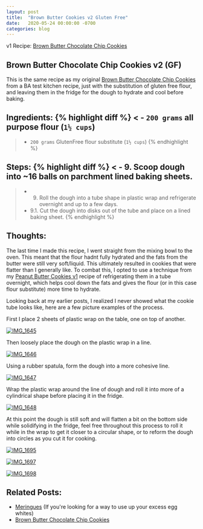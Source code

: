 ```yaml
---
layout: post
title:  "Brown Butter Cookies v2 Gluten Free"
date:   2020-05-24 00:00:00 -0700
categories: blog
---
```


v1 Recipe: [Brown Butter Chocolate Chip Cookies](/blog/2020/04/27/BA-Brown-Butter-Cookies.html)

Brown Butter Chocolate Chip Cookies v2 (GF)
-
This is the same recipe as my original [Brown Butter Chocolate Chip Cookies](/blog/2020/04/27/BA-Brown-Butter-Cookies.html)
from a BA test kitchen recipe, just with the substitution of gluten free flour, and leaving them in the fridge 
for the dough to hydrate and cool before baking. 

Ingredients: 
{% highlight diff %}
< - `200 grams` all purpose flour (`1½ cups`)
---
> - `200 grams` GlutenFree flour substitute (`1½ cups`)
{% endhighlight %}

Steps:
{% highlight diff %}
< - 9. Scoop dough into ~16 balls on parchment lined baking sheets.
---
> - 9. Roll the dough into a tube shape in plastic wrap and refrigerate overnight and up to a few days.
> - 9.1. Cut the dough into disks out of the tube and place on a lined baking sheet.
{% endhighlight %}


Thoughts:
- 
The last time I made this recipe, I went straight from the mixing bowl to the oven. This meant that the flour hadnt
fully hydrated and the fats from the butter were still very soft/liquid. This ultimately resulted in cookies that 
were flatter than I generally like. To combat this, I opted to use a technique from my 
[Peanut Butter Cookies v1](/blog/2020/03/23/Peanut-Butter-Cookies-v1.html) recipe of refrigerating them in a tube 
overnight, which helps cool down the fats and gives the flour (or in this case flour substitute) more time to hydrate.

Looking back at my earlier posts, I realized I never showed what the cookie tube looks like, here are a few picture 
examples of the process. 

First I place 2 sheets of plastic wrap on the table, one on top of another.

<a data-flickr-embed="true" href="https://www.flickr.com/photos/188265593@N07/49931941766/in/datetaken-public/" title="IMG_1645"><img src="https://live.staticflickr.com/65535/49931941766_9c66ab2660_c.jpg" alt="IMG_1645"></a><script async src="//embedr.flickr.com/assets/client-code.js" charset="utf-8"></script>

Then loosely place the dough on the plastic wrap in a line.

<a data-flickr-embed="true" href="https://www.flickr.com/photos/188265593@N07/49931422838/in/datetaken-public/" title="IMG_1646"><img src="https://live.staticflickr.com/65535/49931422838_57440fa2a0_c.jpg" alt="IMG_1646"></a><script async src="//embedr.flickr.com/assets/client-code.js" charset="utf-8"></script>

Using a rubber spatula, form the dough into a more cohesive line.

<a data-flickr-embed="true" href="https://www.flickr.com/photos/188265593@N07/49931422508/in/datetaken-public/" title="IMG_1647"><img src="https://live.staticflickr.com/65535/49931422508_140ed8f01c_c.jpg" alt="IMG_1647"></a><script async src="//embedr.flickr.com/assets/client-code.js" charset="utf-8"></script>

Wrap the plastic wrap around the line of dough and roll it into more of a cylindrical shape before placing it in the fridge.

<a data-flickr-embed="true" href="https://www.flickr.com/photos/188265593@N07/49932244657/in/datetaken-public/" title="IMG_1648"><img src="https://live.staticflickr.com/65535/49932244657_3700b846f5_c.jpg" alt="IMG_1648"></a><script async src="//embedr.flickr.com/assets/client-code.js" charset="utf-8"></script>

At this point the dough is still soft and will flatten a bit on the bottom side while solidifying in the fridge, 
feel free throughout this process to roll it while in the wrap to get it closer to a circular shape, or to reform the 
dough into circles as you cut it for cooking. 

<a data-flickr-embed="true" href="https://www.flickr.com/photos/188265593@N07/49932461762/in/datetaken-public/" title="IMG_1695"><img src="https://live.staticflickr.com/65535/49932461762_de41659ae6_c.jpg" alt="IMG_1695"></a><script async src="//embedr.flickr.com/assets/client-code.js" charset="utf-8"></script>

<a data-flickr-embed="true" href="https://www.flickr.com/photos/188265593@N07/49932462137/in/datetaken-public/" title="IMG_1697"><img src="https://live.staticflickr.com/65535/49932462137_6bceb1ae85_c.jpg" alt="IMG_1697"></a><script async src="//embedr.flickr.com/assets/client-code.js" charset="utf-8"></script>

<a data-flickr-embed="true" href="https://www.flickr.com/photos/188265593@N07/49932150846/in/datetaken-public/" title="IMG_1698"><img src="https://live.staticflickr.com/65535/49932150846_6cafd26142_c.jpg" alt="IMG_1698"></a><script async src="//embedr.flickr.com/assets/client-code.js" charset="utf-8"></script>

Related Posts:
-
- [Meringues](/blog/2020/05/22/Meringues.html) (If you're looking for a way to use up your excess egg whites)
- [Brown Butter Chocolate Chip Cookies](/blog/2020/04/27/BA-Brown-Butter-Cookies.html)